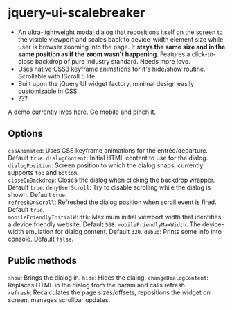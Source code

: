 # jquery-ui-scalebreaker

- An ultra-lightweight modal dialog that repositions itself on the screen to the visible viewport and scales back to device-width element size while user is browser zooming into the page. It **stays the same size and in the same position as if the zoom wasn't happening**. Features a click-to-close backdrop of pure industry standard. Needs more love.
- Uses native CSS3 keyframe animations for it's hide/show routine. Scrollable with IScroll 5 lite.
- Built upon the jQuery UI widget factory, minimal design easily customizable in CSS.
- ???

A demo currently lives [here](http://mystrd.at/testing/jq-scalebreaker/demo/). Go mobile and pinch it.

## Options

`cssAnimated`: Uses CSS keyframe animations for the entrée/departure. Default `true`.
`dialogContent`: Initial HTML content to use for the dialog.  
`dialogPosition`: Screen position to which the dialog snaps, currently supports `top` and `bottom`.  
`closeOnBackdrop`: Closes the dialog when clicking the backdrop wrapper. Default `true`.
`denyUserScroll`: Try to disable scrolling while the dialog is shown. Default `true`.  
`refreshOnScroll`: Refreshed the dialog position when scroll event is fired. Default `true`.  
`mobileFriendlyInitialWidth`: Maximum initial viewport width that identifies a device friendly website. Default `568`.
`mobileFriendlyMaxWidth`: The device-width emulation for dialog content. Default `320`.
`debug`: Prints some info into console. Default `false`.


## Public methods

`show`: Brings the dialog in.
`hide`: Hides the dialog.
`changeDialogContent`: Replaces HTML in the dialog from the param and calls refresh.  
`refresh`: Recalculates the page sizes/offsets, repositions the widget on screen, manages scrollbar updates.  
